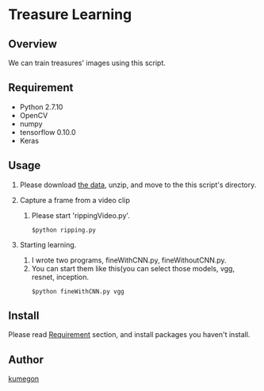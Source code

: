 Treasure Learning
====

## Overview
We can train treasures' images using this script.

##

## <a name ="req"> Requirement</a>
* Python 2.7.10
* OpenCV
* numpy
* tensorflow 0.10.0
* Keras

## Usage
1. Please download [the data](https://drive.google.com/open?id=0BwGWkWRitjNiQ01LazBUeU1TMWs), unzip, and move to the this script's directory.

2. Capture a frame from a video clip
    1. Please start 'rippingVideo.py'.
        ```
        $python ripping.py
        ```

3. Starting learning.
    1. I wrote two programs, fineWithCNN.py, fineWithoutCNN.py.
    2. You can start them like this(you can select those models, vgg, resnet, inception.
        ```
        $python fineWithCNN.py vgg
        ```


## Install
Please read [Requirement](#req) section, and install packages you haven't install.


## Author

[kumegon](https://github.com/kumegon)
